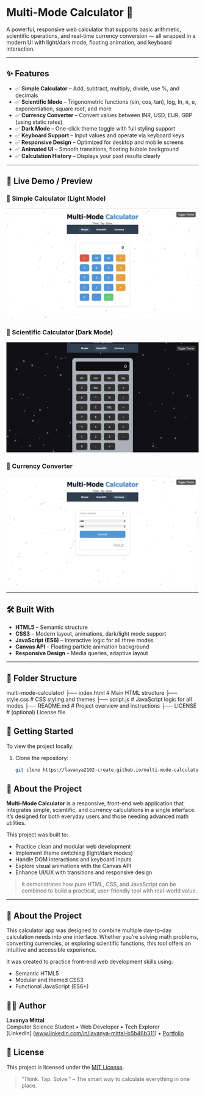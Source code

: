 # Multi-Mode Calculator 🔢

A powerful, responsive web calculator that supports basic arithmetic, scientific operations, and real-time currency conversion — all wrapped in a modern UI with light/dark mode, floating animation, and keyboard interaction.

---

## ✨ Features

- ✅ **Simple Calculator** – Add, subtract, multiply, divide, use %, and decimals
- ✅ **Scientific Mode** – Trigonometric functions (sin, cos, tan), log, ln, π, e, exponentiation, square root, and more
- ✅ **Currency Converter** – Convert values between INR, USD, EUR, GBP (using static rates)
- ✅ **Dark Mode** – One-click theme toggle with full styling support
- ✅ **Keyboard Support** – Input values and operate via keyboard keys
- ✅ **Responsive Design** – Optimized for desktop and mobile screens
- ✅ **Animated UI** – Smooth transitions, floating bubble background
- ✅ **Calculation History** – Displays your past results clearly

---

## 📸 Live Demo / Preview

### 🔹 Simple Calculator (Light Mode)
![Simple Calculator](simple-light.png)

### 🔹 Scientific Calculator (Dark Mode)
![Scientific Calculator](scientific-dark.png)

### 🔹 Currency Converter
![Currency Converter](currency.png)


---

## 🛠️ Built With

- **HTML5** – Semantic structure
- **CSS3** – Modern layout, animations, dark/light mode support
- **JavaScript (ES6)** – Interactive logic for all three modes
- **Canvas API** – Floating particle animation background
- **Responsive Design** – Media queries, adaptive layout

---

## 📂 Folder Structure
multi-mode-calculator/
├── index.html        # Main HTML structure
├── style.css         # CSS styling and themes
├── script.js         # JavaScript logic for all modes
├── README.md         # Project overview and instructions
├── LICENSE           # (optional) License file

## 🚀 Getting Started

To view the project locally:

1. Clone the repository:
   ```bash
   git clone https://lavanya2102-create.github.io/multi-mode-calculator/

 ## 🧠 About the Project

**Multi-Mode Calculator** is a responsive, front-end web application that integrates simple, scientific, and currency calculations in a single interface. It’s designed for both everyday users and those needing advanced math utilities.

This project was built to:
- Practice clean and modular web development
- Implement theme switching (light/dark modes)
- Handle DOM interactions and keyboard inputs
- Explore visual animations with the Canvas API
- Enhance UI/UX with transitions and responsive design

> It demonstrates how pure HTML, CSS, and JavaScript can be combined to build a practical, user-friendly tool with real-world value.


---


## 🧠 About the Project

This calculator app was designed to combine multiple day-to-day calculation needs into one interface. Whether you’re solving math problems, converting currencies, or exploring scientific functions, this tool offers an intuitive and accessible experience.

It was created to practice front-end web development skills using:
- Semantic HTML5
- Modular and themed CSS3
- Functional JavaScript (ES6+)

## 👩‍💻 Author

**Lavanya Mittal**  
Computer Science Student • Web Developer • Tech Explorer  
[LinkedIn] (www.linkedin.com/in/lavanya-mittal-b5b46b311) • [Portfolio](https://lavanya2102-create.github.io/lavanya-portfolio/)

## 📜 License

This project is licensed under the [MIT License](LICENSE).
> “Think. Tap. Solve.” – The smart way to calculate everything in one place.



